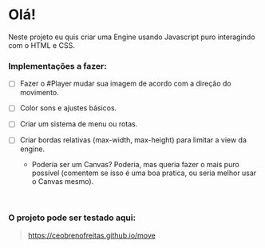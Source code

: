 # Olá!

Neste projeto eu quis criar uma Engine usando Javascript puro interagindo com o HTML e CSS.

### Implementações a fazer:

- [ ] Fazer o  #Player mudar sua imagem de acordo com a direção do movimento.

- [ ] Color sons e ajustes básicos.

- [ ] Criar um sistema de menu ou rotas.

- [ ] Criar bordas relativas (max-width, max-height) para limitar a view da engine.
   - Poderia ser um Canvas? Poderia, mas queria fazer o mais puro possível (comentem se isso é uma boa pratica, ou seria melhor usar o Canvas mesmo).

<br>


### O projeto pode ser testado aqui:
> https://ceobrenofreitas.github.io/move
